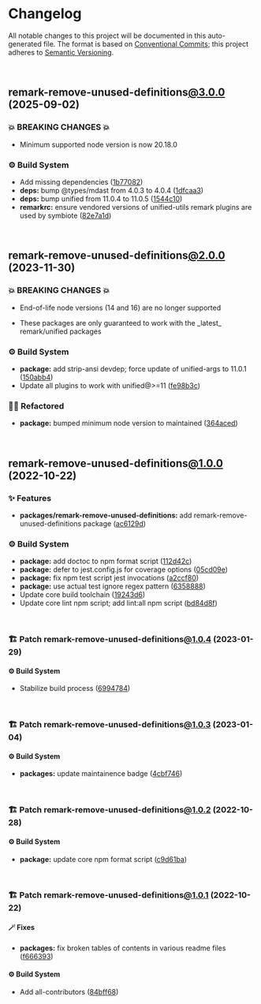 # Changelog

All notable changes to this project will be documented in this auto-generated
file. The format is based on [Conventional Commits][1];
this project adheres to [Semantic Versioning][2].

<br />

## remark-remove-unused-definitions[@3.0.0][3] (2025-09-02)

### 💥 BREAKING CHANGES 💥

- Minimum supported node version is now 20.18.0

### ⚙️ Build System

- Add missing dependencies ([1b77082][4])
- **deps:** bump @types/mdast from 4.0.3 to 4.0.4 ([1dfcaa3][5])
- **deps:** bump unified from 11.0.4 to 11.0.5 ([1544c10][6])
- **remarkrc:** ensure vendored versions of unified-utils remark plugins are used by symbiote ([82e7a1d][7])

<br />

## remark-remove-unused-definitions[@2.0.0][8] (2023-11-30)

### 💥 BREAKING CHANGES 💥

- End-of-life node versions (14 and 16) are no longer supported

- These packages are only guaranteed to work with the \_latest\_ remark/unified packages

### ⚙️ Build System

- **package:** add strip-ansi devdep; force update of unified-args to 11.0.1 ([150abb4][9])
- Update all plugins to work with unified@>=11 ([fe98b3c][10])

### 🧙🏿 Refactored

- **package:** bumped minimum node version to maintained ([364aced][11])

<br />

## remark-remove-unused-definitions[@1.0.0][12] (2022-10-22)

### ✨ Features

- **packages/remark-remove-unused-definitions:** add remark-remove-unused-definitions package ([ac6129d][13])

### ⚙️ Build System

- **package:** add doctoc to npm format script ([112d42c][14])
- **package:** defer to jest.config.js for coverage options ([05cd09e][15])
- **package:** fix npm test script jest invocations ([a2ccf80][16])
- **package:** use actual test ignore regex pattern ([6358888][17])
- Update core build toolchain ([19243d6][18])
- Update core lint npm script; add lint:all npm script ([bd84d8f][19])

<br />

### 🏗️ Patch remark-remove-unused-definitions[@1.0.4][20] (2023-01-29)

#### ⚙️ Build System

- Stabilize build process ([6994784][21])

<br />

### 🏗️ Patch remark-remove-unused-definitions[@1.0.3][22] (2023-01-04)

#### ⚙️ Build System

- **packages:** update maintainence badge ([4cbf746][23])

<br />

### 🏗️ Patch remark-remove-unused-definitions[@1.0.2][24] (2022-10-28)

#### ⚙️ Build System

- **package:** update core npm format script ([c9d61ba][25])

<br />

### 🏗️ Patch remark-remove-unused-definitions[@1.0.1][26] (2022-10-22)

#### 🪄 Fixes

- **packages:** fix broken tables of contents in various readme files ([f666393][27])

#### ⚙️ Build System

- Add all-contributors ([84bff68][28])

[1]: https://conventionalcommits.org
[2]: https://semver.org
[3]: https://github.com/Xunnamius/unified-utils/compare/remark-remove-unused-definitions@2.0.0...remark-remove-unused-definitions@3.0.0
[4]: https://github.com/Xunnamius/unified-utils/commit/1b770821fdbbb69487613bf2894f4d926bbfa4ea
[5]: https://github.com/Xunnamius/unified-utils/commit/1dfcaa3477f96f7bad2cc4238a0450da6f6f2ed7
[6]: https://github.com/Xunnamius/unified-utils/commit/1544c10e23b2bdec4e0fc34d8a072f0e791a3591
[7]: https://github.com/Xunnamius/unified-utils/commit/82e7a1d1fac269612b64776bc548f1dafabf37ba
[8]: https://github.com/Xunnamius/unified-utils/compare/remark-remove-unused-definitions@1.0.4...remark-remove-unused-definitions@2.0.0
[9]: https://github.com/Xunnamius/unified-utils/commit/150abb424fd30e84336ddf8b1f443d75a04c30a1
[10]: https://github.com/Xunnamius/unified-utils/commit/fe98b3c7f06f4356bed713d2edb7d6f7f749617b
[11]: https://github.com/Xunnamius/unified-utils/commit/364aced3f0c8d4e56df8cde24419d13f568cb68f
[12]: https://github.com/Xunnamius/unified-utils/compare/05cd09e0cf13f18fa56f6156516bcf546b1238e6...remark-remove-unused-definitions@1.0.0
[13]: https://github.com/Xunnamius/unified-utils/commit/ac6129ddbbc8f2dda3c96047a8e6e8f182d53b8a
[14]: https://github.com/Xunnamius/unified-utils/commit/112d42c6999f758ff618f4e116eb7cf38c09f77c
[15]: https://github.com/Xunnamius/unified-utils/commit/05cd09e0cf13f18fa56f6156516bcf546b1238e6
[16]: https://github.com/Xunnamius/unified-utils/commit/a2ccf801276c84e54d3fc1afaad574f78408d86f
[17]: https://github.com/Xunnamius/unified-utils/commit/63588887a7377f3ee7488b19c87f1f2bf1faa811
[18]: https://github.com/Xunnamius/unified-utils/commit/19243d623ba14cfd629c5e4632e6a75de508592b
[19]: https://github.com/Xunnamius/unified-utils/commit/bd84d8fc1fb5c4d1828a16a47214a6730f34899a
[20]: https://github.com/Xunnamius/unified-utils/compare/remark-remove-unused-definitions@1.0.3...remark-remove-unused-definitions@1.0.4
[21]: https://github.com/Xunnamius/unified-utils/commit/69947844f42e618f336aeeb9af1d6c9f4ee1e82b
[22]: https://github.com/Xunnamius/unified-utils/compare/remark-remove-unused-definitions@1.0.2...remark-remove-unused-definitions@1.0.3
[23]: https://github.com/Xunnamius/unified-utils/commit/4cbf746b78c3bb369c3b27228ec582c3a3e47c54
[24]: https://github.com/Xunnamius/unified-utils/compare/remark-remove-unused-definitions@1.0.1...remark-remove-unused-definitions@1.0.2
[25]: https://github.com/Xunnamius/unified-utils/commit/c9d61bacbd52bc76b05abd3426474bf0176c3cd9
[26]: https://github.com/Xunnamius/unified-utils/compare/remark-remove-unused-definitions@1.0.0...remark-remove-unused-definitions@1.0.1
[27]: https://github.com/Xunnamius/unified-utils/commit/f6663933fe4a7d577956527efe752e18607262ba
[28]: https://github.com/Xunnamius/unified-utils/commit/84bff68339c7a742c104c0f2545fe62b28c8b473

